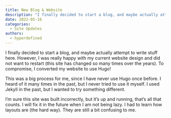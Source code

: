 ```yaml
---
title: New Blog & Website
description: "I finally decided to start a blog, and maybe actually attempt to write stuff here."
date: 2022-05-16
categories:
  - Site Updates
authors:
  - hyperdefined
---
```


I finally decided to start a blog, and maybe actually attempt to write stuff here. However, I was really happy with my current website design and did not want to restart (this site has changed so many times over the years). To compromise, I converted my website to use Hugo!

<!-- more -->

This was a big process for me, since I have never use Hugo once before. I heard of it many times in the past, but I never tried to use it myself. I used Jekyll in the past, but I wanted to try something different.

I’m sure this site was built incorrectly, but it’s up and running, that’s all that counts. I will fix it in the future when I am not being lazy. I had to learn how layouts are (the hard way). They are still a bit confusing to me.
